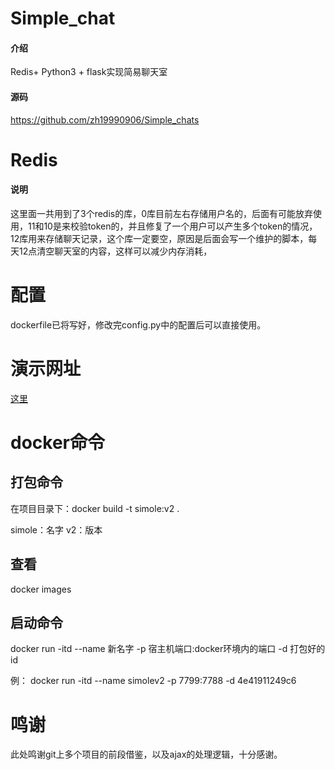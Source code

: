 # Simple_chat

#### 介绍
Redis+ Python3 + flask实现简易聊天室
#### 源码
https://github.com/zh19990906/Simple_chats

# Redis

#### 说明

这里面一共用到了3个redis的库，0库目前左右存储用户名的，后面有可能放弃使用，11和10是来校验token的，并且修复了一个用户可以产生多个token的情况，12库用来存储聊天记录，这个库一定要空，原因是后面会写一个维护的脚本，每天12点清空聊天室的内容，这样可以减少内存消耗，

# 配置

dockerfile已将写好，修改完config.py中的配置后可以直接使用。

# 演示网址

[这里](http://49.232.30.93:7799/)


# docker命令

## 打包命令
在项目目录下：docker build -t simole:v2 .

simole：名字
v2：版本
## 查看
docker images
## 启动命令
docker run -itd --name 新名字 -p 宿主机端口:docker环境内的端口 -d 打包好的id

例： docker run -itd --name simolev2 -p 7799:7788 -d 4e41911249c6


# 鸣谢

此处鸣谢git上多个项目的前段借鉴，以及ajax的处理逻辑，十分感谢。
